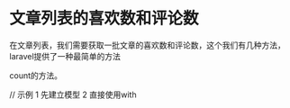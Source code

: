 # 文章列表的喜欢数和评论数

在文章列表，我们需要获取一批文章的喜欢数和评论数，这个我们有几种方法，laravel提供了一种最简单的方法

count的方法。

// 示例
1 先建立模型
2 直接使用with
